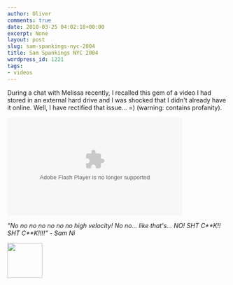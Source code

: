 ```yaml
---
author: Oliver
comments: true
date: 2010-03-25 04:02:18+00:00
excerpt: None
layout: post
slug: sam-spankings-nyc-2004
title: Sam Spankings NYC 2004
wordpress_id: 1221
tags:
- videos
---
```


During a chat with Melissa recently, I recalled this gem of a video I had stored in an external hard drive and I was shocked that I didn't already have it online.  Well, I have rectified that issue... =) (warning: contains profanity).

<object width="400" height="224" ><param name="allowfullscreen" value="true" /><param name="allowscriptaccess" value="always" /><param name="movie" value="http://www.facebook.com/v/10100189176306040" /><embed src="http://www.facebook.com/v/10100189176306040" type="application/x-shockwave-flash" allowscriptaccess="always" allowfullscreen="true" width="400" height="224"></embed></object>

<em>"No no no no no no no high velocity! No no... like that's... NO!  SH*T C**K!! SH*T C**K!!!!" - Sam Ni</em>

<a href="http://www.owiber.com/?attachment_id=1223" rel="attachment wp-att-1223"><img src="http://www.owiber.com/wp-content/uploads/2010/03/Photo-on-2010-03-24-at-22.57-80x80.jpg" alt="" title="Photo on 2010-03-24 at 22.57" width="80" height="80" class="alignnone size-thumbnail wp-image-1223" /></a>
